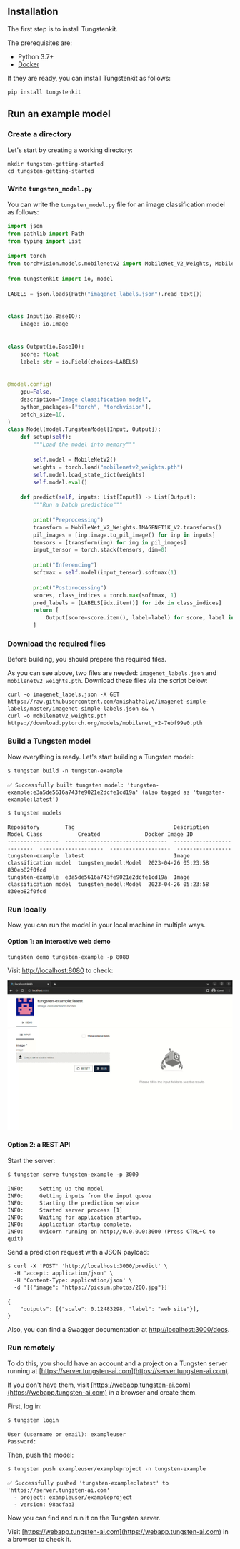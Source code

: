 ## Installation

The first step is to install Tungstenkit.

The prerequisites are:

- Python 3.7+
- [Docker](https://docs.docker.com/engine/install/)

If they are ready, you can install Tungstenkit as follows:

```shell
pip install tungstenkit
```

## Run an example model
### Create a directory
Let's start by creating a working directory:
```shell
mkdir tungsten-getting-started
cd tungsten-getting-started
```

### Write ``tungsten_model.py``
You can write the ``tungsten_model.py`` file for an image classification model as follows:
```python
import json
from pathlib import Path
from typing import List

import torch
from torchvision.models.mobilenetv2 import MobileNet_V2_Weights, MobileNetV2

from tungstenkit import io, model

LABELS = json.loads(Path("imagenet_labels.json").read_text())


class Input(io.BaseIO):
    image: io.Image


class Output(io.BaseIO):
    score: float
    label: str = io.Field(choices=LABELS)


@model.config(
    gpu=False,
    description="Image classification model",
    python_packages=["torch", "torchvision"],
    batch_size=16,
)
class Model(model.TungstenModel[Input, Output]):
    def setup(self):
        """Load the model into memory"""

        self.model = MobileNetV2()
        weights = torch.load("mobilenetv2_weights.pth")
        self.model.load_state_dict(weights)
        self.model.eval()

    def predict(self, inputs: List[Input]) -> List[Output]:
        """Run a batch prediction"""

        print("Preprocessing")
        transform = MobileNet_V2_Weights.IMAGENET1K_V2.transforms()
        pil_images = [inp.image.to_pil_image() for inp in inputs]
        tensors = [transform(img) for img in pil_images]
        input_tensor = torch.stack(tensors, dim=0)

        print("Inferencing")
        softmax = self.model(input_tensor).softmax(1)

        print("Postprocessing")
        scores, class_indices = torch.max(softmax, 1)
        pred_labels = [LABELS[idx.item()] for idx in class_indices]
        return [
            Output(score=score.item(), label=label) for score, label in zip(scores, pred_labels)
        ]

```

### Download the required files
Before building, you should prepare the required files.

As you can see above, two files are needed: ``imagenet_labels.json`` and ``mobilenetv2_weights.pth``.
Download these files via the script below:
```shell
curl -o imagenet_labels.json -X GET https://raw.githubusercontent.com/anishathalye/imagenet-simple-labels/master/imagenet-simple-labels.json && \  
curl -o mobilenetv2_weights.pth https://download.pytorch.org/models/mobilenet_v2-7ebf99e0.pth
```



### Build a Tungsten model
Now everything is ready. Let's start building a Tungsten model:
```console
$ tungsten build -n tungsten-example

✅ Successfully built tungsten model: 'tungsten-example:e3a5de5616a743fe9021e2dcfe1cd19a' (also tagged as 'tungsten-example:latest')
```

```console
$ tungsten models

Repository        Tag                               Description                 Model Class           Created              Docker Image ID
----------------  --------------------------------  --------------------------  --------------------  -------------------  -----------------
tungsten-example  latest                            Image classification model  tungsten_model:Model  2023-04-26 05:23:58  830eb82f0fcd
tungsten-example  e3a5de5616a743fe9021e2dcfe1cd19a  Image classification model  tungsten_model:Model  2023-04-26 05:23:58  830eb82f0fcd
```


### Run locally
Now, you can run the model in your local machine in multiple ways.

#### Option 1: an interactive web demo
```
tungsten demo tungsten-example -p 8080
```
Visit [http://localhost:8080](http://localhost:8080) to check:

![local-demo](../images/getting-started-local-model-demo.gif)


#### Option 2: a REST API
Start the server:
```console
$ tungsten serve tungsten-example -p 3000

INFO:     Setting up the model
INFO:     Getting inputs from the input queue
INFO:     Starting the prediction service
INFO:     Started server process [1]
INFO:     Waiting for application startup.
INFO:     Application startup complete.
INFO:     Uvicorn running on http://0.0.0.0:3000 (Press CTRL+C to quit)
```

Send a prediction request with a JSON payload:
```console
$ curl -X 'POST' 'http://localhost:3000/predict' \
  -H 'accept: application/json' \
  -H 'Content-Type: application/json' \
  -d '[{"image": "https://picsum.photos/200.jpg"}]'

{
    "outputs": [{"scale": 0.12483298, "label": "web site"}],
}
```


Also, you can find a Swagger documentation at [http://localhost:3000/docs](http://localhost:3000/docs).

<!-- ![tungsten-model-api](../images/model-api.png "Tungsten Model API") -->

### Run remotely
To do this, you should have an account and a project on a Tungsten server running at [https://server.tungsten-ai.com](https://server.tungsten-ai.com).  

If you don't have them, visit [https://webapp.tungsten-ai.com](https://webapp.tungsten-ai.com) in a browser and create them.


First, log in:
```console
$ tungsten login

User (username or email): exampleuser
Password: 
```

Then, push the model:
```console
$ tungsten push exampleuser/exampleproject -n tungsten-example

✅ Successfully pushed 'tungsten-example:latest' to 'https://server.tungsten-ai.com'
  - project: exampleuser/exampleproject
  - version: 98acfab3
```

Now you can find and run it on the Tungsten server.

Visit [https://webapp.tungsten-ai.com](https://webapp.tungsten-ai.com) in a browser to check it.